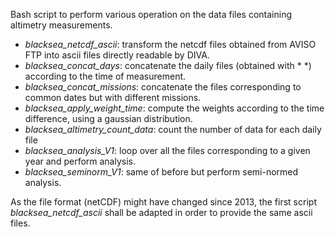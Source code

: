 Bash script to perform various operation on the data files containing altimetry measurements.
* *blacksea_netcdf_ascii*: transform the netcdf files obtained from AVISO FTP into ascii files directly readable by DIVA.
* *blacksea_concat_days*: concatenate the daily files (obtained with * *) according to the time of measurement.
* *blacksea_concat_missions*: concatenate the files corresponding to common dates but with different missions.
* *blacksea_apply_weight_time*: compute the weights according to the time difference, using a gaussian distribution.
* *blacksea_altimetry_count_data*: count the number of data for each daily file
* *blacksea_analysis_V1*: loop over all the files corresponding to a given year and perform analysis.
* *blacksea_seminorm_V1*: same of before but perform semi-normed analysis.

As the file format (netCDF) might have changed since 2013, the first script *blacksea_netcdf_ascii* shall be adapted in order to provide the same ascii files.

